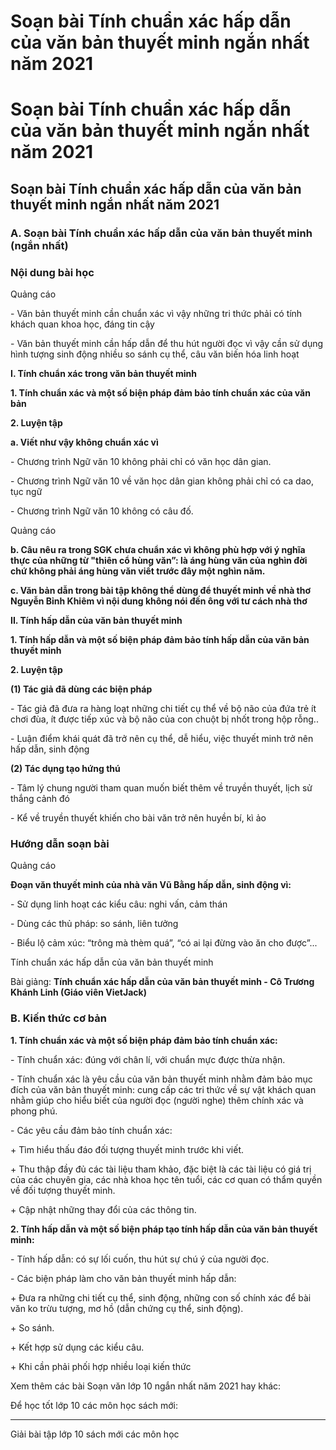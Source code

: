 # Soạn bài Tính chuẩn xác hấp dẫn của văn bản thuyết minh ngắn nhất năm 2021

# Soạn bài Tính chuẩn xác hấp dẫn của văn bản thuyết minh ngắn nhất năm 2021

## Soạn bài Tính chuẩn xác hấp dẫn của văn bản thuyết minh ngắn nhất năm 2021

### **A. Soạn bài Tính chuẩn xác hấp dẫn của văn bản thuyết minh (ngắn nhất)**

### Nội dung bài học

Quảng cáo

\- Văn bản thuyết minh cần chuẩn xác vì vậy những tri thức phải có tính khách quan khoa học, đáng tin cậy 

\- Văn bản thuyết minh cần hấp dẫn để thu hút người đọc vì vậy cần sử dụng hình tượng sinh động nhiều so sánh cụ thể, câu văn biến hóa linh hoạt 

**I. Tính chuẩn xác trong văn bản thuyết minh**

**1\. Tính chuẩn xác và một số biện pháp đảm bảo tính chuẩn xác của văn bản**

**2\. Luyện tập**

**a. Viết như vậy không chuẩn xác vì**

\- Chương trình Ngữ văn 10 không phải chỉ có văn học dân gian. 

\- Chương trình Ngữ văn 10 về văn học dân gian không phải chỉ có ca dao, tục ngữ 

\- Chương trình Ngữ văn 10 không có câu đố. 

Quảng cáo

**b. Câu nêu ra trong SGK chưa chuẩn xác vì không phù hợp với ý nghĩa thực của những từ "thiên cổ hùng văn”: là áng hùng văn của nghìn đời chứ không phải áng hùng văn viết trước đây một nghìn năm.**

**c. Văn bản dẫn trong bài tập không thể dùng để thuyết minh về nhà thơ Nguyễn Bỉnh Khiêm vì nội dung không nói đến ông với tư cách nhà thơ**

**II. Tính hấp dẫn của văn bản thuyết minh**

**1\. Tính hấp dẫn và một số biện pháp đảm bảo tính hấp dẫn của văn bản thuyết minh**

**2\. Luyện tập**

**(1) Tác giả đã dùng các biện pháp**

\- Tác giả đã đưa ra hàng loạt những chi tiết cụ thể về bộ não của đứa trẻ ít chơi đùa, ít được tiếp xúc và bộ não của con chuột bị nhốt trong hộp rỗng.. 

\- Luận điểm khái quát đã trở nên cụ thể, dễ hiểu, việc thuyết minh trở nên hấp dẫn, sinh động 

**(2) Tác dụng tạo hứng thú**

\- Tâm lý chung người tham quan muốn biết thêm về truyền thuyết, lịch sử thắng cảnh đó 

\- Kể về truyền thuyết khiến cho bài văn trở nên huyền bí, kì ảo 

### Hướng dẫn soạn bài

Quảng cáo

**Đoạn văn thuyết minh của nhà văn Vũ Bằng hấp dẫn, sinh động vì:**

\- Sử dụng linh hoạt các kiểu câu: nghi vấn, cảm thán 

\- Dùng các thủ pháp: so sánh, liên tưởng 

\- Biểu lộ cảm xúc: “trông mà thèm quá”, “có ai lại đừng vào ăn cho được”... 

Tính chuẩn xác hấp dẫn của văn bản thuyết minh

Bài giảng: **Tính chuẩn xác hấp dẫn của văn bản thuyết minh - Cô Trương Khánh Linh (Giáo viên VietJack)**

### **B. Kiến thức cơ bản**

**1\. Tính chuẩn xác và một số biện pháp đảm bảo tính chuẩn xác:**

\- Tính chuẩn xác: đúng với chân lí, với chuẩn mực được thừa nhận.

\- Tính chuẩn xác là yêu cầu của văn bản thuyết minh nhằm đảm bảo mục đích của văn bản thuyết minh: cung cấp các tri thức về sự vật khách quan nhằm giúp cho hiểu biết của người đọc (người nghe) thêm chính xác và phong phú.

\- Các yêu cầu đảm bảo tính chuẩn xác:

\+ Tìm hiểu thấu đáo đối tượng thuyết minh trước khi viết.

\+ Thu thập đầy đủ các tài liệu tham khảo, đặc biệt là các tài liệu có giá trị của các chuyên gia, các nhà khoa học tên tuổi, các cơ quan có thẩm quyền về đối tượng thuyết minh.

\+ Cập nhật những thay đổi của các thông tin.

**2\. Tính hấp dẫn và một số biện pháp tạo tính hấp dẫn của văn bản thuyết minh:**

\- Tính hấp dẫn: có sự lối cuốn, thu hút sự chú ý của người đọc.

\- Các biện pháp làm cho văn bản thuyết minh hấp dẫn:

\+ Đưa ra những chi tiết cụ thể, sinh động, những con số chính xác để bài văn ko trừu tượng, mơ hồ (dẫn chứng cụ thể, sinh động).

\+ So sánh.

\+ Kết hợp sử dụng các kiểu câu.

\+ Khi cần phải phối hợp nhiều loại kiến thức

Xem thêm các bài Soạn văn lớp 10 ngắn nhất năm 2021 hay khác:

Để học tốt lớp 10 các môn học sách mới:

* * *

Giải bài tập lớp 10 sách mới các môn học
